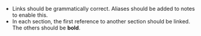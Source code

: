 - Links should be grammatically correct. Aliases should be added to notes to enable this.
- In each section, the first reference to another section should be linked. The others should be **bold**.